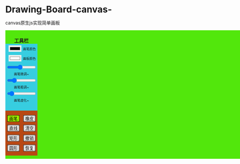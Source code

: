 # Drawing-Board-canvas-
canvas原生js实现简单画板

<!DOCTYPE html>
<html lang="zh-CN">

<head>
  <meta charset="UTF-8">
  <meta name="viewport" content="width=device-width, initial-scale=1.0">
  <title>Document</title>
  <style>
    * {
      border: 0;
      margin: 0;
      user-select: none;
    }

    html:root {
      font-size: 16px;
    }

    #draw {
      position: relative;
      font-size: .625rem;
      width: 50rem;
      height: 25rem;
      background-color: rgb(82, 231, 12);
    }

    #tools {
      text-align: center;
      position: absolute;
      width: 6.25rem;
      height: 100%;
    }

    #header {
      background-color: rgb(55, 205, 224);
      height: 52%;
    }

    #footer {
      position: absolute;
      display: flex;
      align-items: center;
      justify-content: center;
      flex-direction: column;
      flex-wrap: wrap;
      top: 15.625rem;
      width: 6.25rem;
      height: 35%;
      background-color: rgb(184, 72, 20);
    }

    .btn {
      margin: .3rem;
      box-shadow: 0 0 3px 1px inset;
    }

    #canvas {
      position: relative;
      margin-left: 6.25rem;
      box-shadow: 0 0 5px 5px inset;

    }

    input {
      margin: .3125rem;
    }

    .colors {
      width: 40%;
      height: 1.25rem;
    }

    .ranges {
      width: 90%;
    }

    .selected {
      background-color: rgb(166, 255, 0);
    }

    #clear:active,
    #back:active,
    #restore:active {
      background-color: rgb(166, 255, 0);
    }
  </style>
</head>

<body>
  <div id="draw">
    <div id="tools">
      <h2>工具栏</h2>
      <div id="header">
        <input id="color" type="color" class="colors" value="#000000">画笔颜色</input>
        <input id="bgc" type="color" class="colors" value="#ffffff">画板颜色</input>
        <input id="lineWidthSmall" class="ranges" type="range" value="0.01" min="0.002" max="0.02"
          step="0.001">画笔微调~<span id="text1"></span></input>
        <input id="lineWidthBig" class="ranges" type="range" value="2" min="0" max="10" step="0.01">画笔粗调~<span
          id="text2"></span></input>
        <input id="shadowBlur" class="ranges" type="range" value="1" min="0" max="10" step="0.01">画笔虚化~<span
          id="text3"></span></input>
      </div>
      <div id="footer">
        <button id="pen" class="btn selected">画笔</button>
        <button id="line" class="btn">直线</button>
        <button id="rect" class="btn">矩形</button>
        <button id="cir" class="btn">圆形</button>
        <button id="eraser" class="btn">橡皮</button>
        <button id="clear" class="btn">清空</button>
        <button id="back" class="btn">撤销</button>
        <button id="restore" class="btn">恢复</button>
      </div>
    </div>
    <canvas id="canvas" width="700" height="400"></canvas>
  </div>

  <script>
    // 获取画布
    const canvas = document.querySelector('#canvas')
    // 获取上下文
    const ctx = canvas.getContext('2d')

    /* ------------------------------定义全局变量---------------------------*/
    // 定义鼠标按下
    let isPressDown = false
    // 当前模式
    let curMode = 'penMode'
    // 记录按下坐标
    let pressPos = null
    // 记录当前坐标
    let curPos = null
    // 记录当前画板图像数据
    let startData = null

    /* ------------------------------定义函数---------------------------*/
    // 获取鼠标相对于画板的坐标
    const getMousePos = function (clientX, clientY) {
      // 获取元素相对于视口位置信息
      const rect = canvas.getBoundingClientRect()
      // 返回鼠标相对于画布的坐标
      return {
        x: clientX - rect.left,
        y: clientY - rect.top
      }
    }
    // 高亮选中
    const selected = function (ele) {
      // 获取全部模式按钮
      const buttons = document.querySelectorAll('.btn')
      // 排他
      for (let i = 0; i < buttons.length; i++) {
        buttons[i].className = 'btn'
      }
      // 给选中按钮高亮
      ele.className = 'btn selected'
    }
    // 前后退操作
    const backOrRestore = (function () {
      // 图像处理对象
      const imageOperate = {}
      // 记录每次操作后的画板图像数据集合
      imageOperate.imageDataArray = []
      // 记录当前渲染图像数据
      imageOperate.curImageIndex = -1
      // 图像保存
      imageOperate.save = function (data) {
        if (this.imageDataArray.length >= 20) this.imageDataArray.shift() // 删除最久一次记录
        this.imageDataArray.push(data) // 记录
        this.curImageIndex = this.imageDataArray.length - 1
      }
      // 图像撤销
      imageOperate.back = function () {
        this.curImageIndex--
        if (this.curImageIndex <= 0) {
          this.curImageIndex = 0
        }
        paint('drawMode', this.imageDataArray[this.curImageIndex])

      }
      // 图像恢复
      imageOperate.restore = function () {
        this.curImageIndex++
        if (this.curImageIndex >= this.imageDataArray.length) {
          this.curImageIndex = this.imageDataArray.length - 1
        }
        paint('drawMode', this.imageDataArray[this.curImageIndex])
      }
      // 清空记录
      imageOperate.clear = function () {
        this.imageDataArray.length = 0
        this.curImageIndex = -1
      }
      // 前后退执行函数
      return function (operate, imageData) {
        imageOperate[operate](imageData)
      }
    })()
    /* -----------------各类模式----------------*/
    // 绘制
    const paint = (function () {
      const Mode = {}
      // 画笔模式
      Mode.penMode = function () {
        // 画线
        // ctx.moveTo(pressPos.x, pressPos.y)
        ctx.lineTo(curPos.x, curPos.y)
        ctx.stroke()
      }
      // 直线模式
      Mode.lineMode = function () {
        // 画线
        ctx.moveTo(pressPos.x, pressPos.y)
        ctx.lineTo(curPos.x, curPos.y)
        ctx.stroke()
      }
      // 矩形模式
      Mode.rectMode = function () {
        // 画矩形
        ctx.rect(pressPos.x, pressPos.y, curPos.x - pressPos.x, curPos.y - pressPos.y)
        ctx.stroke()
      }
      // 圆形模式
      Mode.cirMode = function () {
        const cx = (curPos.x + pressPos.x) / 2 // 圆心x
        const cy = (curPos.y + pressPos.y) / 2 // 圆心y
        const dx = Math.abs(curPos.x - pressPos.x) // x偏移
        const dy = Math.abs(curPos.y - pressPos.y) // y偏移
        const r = Math.sqrt(Math.pow(dx, 2) + Math.pow(dy, 2)) / 2 // 半径
        // 画圆形
        ctx.arc(cx, cy, r, 0, 2 * Math.PI)
        ctx.stroke()
      }
      // 橡皮模式
      Mode.eraserMode = function () {
        // 保存当前环境
        ctx.save()
        // 重置当前路径
        ctx.beginPath()
        // 画圆形
        ctx.arc(curPos.x, curPos.y, lineWidthSmall.value * 1 + lineWidthBig.value * 1, 0, 2 * Math.PI)
        // 裁剪擦除区
        ctx.clip()
        // 清除擦除区
        ctx.clearRect(0, 0, canvas.width, canvas.height)
        // 恢复之前环境
        ctx.restore()
      }
      // 绘制给定图像数据模式
      Mode.drawMode = function (data = new ImageData(canvas.width, canvas.height)) {
        // 清除实时画板
        ctx.clearRect(0, 0, canvas.width, canvas.height)
        // 重绘按下时保存的画板图像
        ctx.putImageData(data, 0, 0)
        // 开始绘制路径
        ctx.beginPath()
      }
      // 返回绘制函数
      return function (mode = curMode, data = undefined) {
        Mode[mode](data)
      }
    })()
    // 鼠标按下时执行的绘制
    const mouseDown = function () {}
    // 鼠标移动时执行的绘制
    const mouseMove = function () {
      // 绘制前操作
      switch (curMode) {
        // 绘制实时辅助线
        case 'rectMode':
        case 'cirMode':
        case 'lineMode':
          paint('drawMode', startData) // 重绘之前保存图像
          break;
          // 无需绘制辅助线
        case 'penMode':
        default:
          break;
      }
      // 绘制
      paint()
    }
    // 鼠标抬起时执行的绘制
    const mouseUp = function () {
      switch (curMode) {
        // 画线、矩形、圆形需要鼠标抬起时绘制
        case 'lineMode':
        case 'rectMode':
        case 'cirMode':
          paint()
          break;
        case 'penMode':
        case 'eraserMode':
        default:
          break;
      }
    }
    // 应用绘制
    const draw = function (state) {
      switch (state) {
        case 'down':
          mouseDown()
          break;
        case 'move':
          mouseMove()
          break;
        case 'up':
          mouseUp()
          break;
        default:
          break;
      }
    }
    /* -----------------初始化函数----------------*/
    // 初始化画板
    const init = function () {
      // 初始化画笔颜色
      ctx.strokeStyle = btnColor.value
      // 初始化画板颜色
      canvas.style.backgroundColor = '#ffffff'
      // 初始化虚化颜色
      ctx.shadowColor = btnColor.value
      // 初始化画笔粗细
      ctx.lineWidth = lineWidthSmall.value * 1 + lineWidthBig.value * 1
      // 初始化虚化值
      ctx.shadowBlur = shadowBlur.value

      // 显示初始滑动值
      // 画笔微调值
      lineWidthSmallSpan.innerHTML = lineWidthSmall.value
      // 画笔粗调值
      lineWidthBigSpan.innerHTML = lineWidthBig.value
      // 画笔虚化值
      shadowBlurSpan.innerHTML = shadowBlur.value

      // 保存原始画板数据
      backOrRestore('save', ctx.getImageData(0, 0, canvas.width, canvas.height))
    }

    /* ------------------------------获取DOM---------------------------*/
    // 获取画笔颜色
    const btnColor = document.querySelector('#color')
    // 获取画板颜色
    const btnBgc = document.querySelector('#bgc')
    // 获取画笔粗细微调
    const lineWidthSmall = document.querySelector('#lineWidthSmall')
    const lineWidthSmallSpan = document.querySelector('#text1')
    // 获取画笔粗细粗调
    const lineWidthBig = document.querySelector('#lineWidthBig')
    const lineWidthBigSpan = document.querySelector('#text2')
    // 获取画笔虚化
    const shadowBlur = document.querySelector('#shadowBlur')
    const shadowBlurSpan = document.querySelector('#text3')
    // 获取画笔
    const btnPen = document.querySelector('#pen')
    // 获取直线
    const btnLine = document.querySelector('#line')
    // 获取矩形
    const btnRect = document.querySelector('#rect')
    // 获取圆形
    const btnCir = document.querySelector('#cir')
    // 获取橡皮擦
    const btnEraser = document.querySelector('#eraser')
    // 获取清空按钮
    const btnClear = document.querySelector('#clear')
    // 获取撤销按钮
    const btnBack = document.querySelector('#back')
    // 获取恢复按钮
    const btnRestore = document.querySelector('#restore')

    /* ------------------------------注册事件---------------------------*/
    /* --------画布设置------- */
    // 改变画笔颜色
    btnColor.onchange = function () {
      // 设置虚化颜色
      ctx.shadowColor = btnColor.value
      // 设置画笔颜色
      ctx.strokeStyle = btnColor.value
    }
    // 改变画板颜色
    btnBgc.onchange = function () {
      // 设置画板颜色
      canvas.style.backgroundColor = btnBgc.value
    }
    // 改变画笔粗细微调
    lineWidthSmall.onchange = function () {
      // 设置画笔粗细，微调+粗调
      ctx.lineWidth = lineWidthSmall.value * 1 + lineWidthBig.value * 1
      // 显示微调值
      lineWidthSmallSpan.innerHTML = lineWidthSmall.value
    }
    // 改变画笔粗细粗调
    lineWidthBig.onchange = function () {
      // 设置画笔粗细，微调+粗调
      ctx.lineWidth = lineWidthSmall.value * 1 + lineWidthBig.value * 1
      // 显示粗调值
      lineWidthBigSpan.innerHTML = lineWidthBig.value
    }
    // 改变画笔虚化
    shadowBlur.onchange = function () {
      // 设置画笔虚化值
      ctx.shadowBlur = shadowBlur.value * 1
      // 显示虚化值
      shadowBlurSpan.innerHTML = shadowBlur.value
    }
    /* --------切换模式------- */
    // 使用画笔
    btnPen.onclick = function (e) {
      // 按钮切换选中
      selected(btnPen)
      // 更新当前模式
      curMode = 'penMode'
    }
    // 使用直线
    btnLine.onclick = function (e) {
      selected(btnLine)
      curMode = 'lineMode'
    }
    // 使用矩形
    btnRect.onclick = function (e) {
      selected(btnRect)
      curMode = 'rectMode'
    }
    // 使用圆形
    btnCir.onclick = function (e) {
      selected(btnCir)
      curMode = 'cirMode'
    }
    // 使用橡皮
    btnEraser.onclick = function (e) {
      selected(btnEraser)
      curMode = 'eraserMode'
    }
    // 清空按钮
    btnClear.onclick = function (e) {
      // 清空画板
      ctx.clearRect(0, 0, canvas.width, canvas.height)
      // 清空记录
      backOrRestore('clear')
      // 保存原始画板数据
      backOrRestore('save', ctx.getImageData(0, 0, canvas.width, canvas.height))
    }
    // 撤销按钮
    btnBack.onclick = function (e) {
      // 撤销操作
      backOrRestore('back')
    }
    // 恢复按钮
    btnRestore.onclick = function (e) {
      // 恢复操作
      backOrRestore('restore')
    }
    /* --------------------------------------画板事件-------------------------------- */
    /* -------------------------画板--------------------- */
    // 画板按下
    canvas.onmousedown = function (e) {
      // 记录鼠标当前坐标，更新起始和当前鼠标坐标
      pressPos = curPos = getMousePos(e.clientX, e.clientY)
      // 保存当前画板图像
      startData = ctx.getImageData(0, 0, canvas.width, canvas.height)

      // 鼠标设置为按下
      isPressDown = true
      // 开始绘制路径
      ctx.beginPath()
      // 开始绘画
      draw('down')
    }
    // 画板移动
    canvas.onmousemove = function (e) {
      // 如果是按下状态
      if (isPressDown) {
        // 更新鼠标当前坐标
        curPos = getMousePos(e.clientX, e.clientY)
        // 开始绘画
        draw('move')
      }
    }

    // 画板抬起
    canvas.onmouseup = function (e) {
      // 更新鼠标当前坐标
      curPos = getMousePos(e.clientX, e.clientY)
      // 鼠标设置为抬起
      isPressDown = false
      // 开始绘画
      draw('up')
      // 保存环境
      ctx.save()
      // 获取当前画板图像
      const imageData = ctx.getImageData(0, 0, canvas.width, canvas.height)
      // 记录当前图像
      backOrRestore('save', imageData)
    }

    // 初始化
    init()
  </script>
</body>

</html>